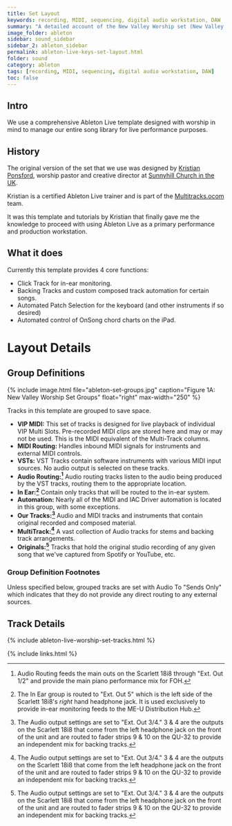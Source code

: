 ```yaml
---
title: Set Layout
keywords: recording, MIDI, sequencing, digital audio workstation, DAW
summary: "A detailed account of the New Valley Worship set (New Valley Worship.als) used for Keyboard and Live Backing Tracks during services."
image_folder: ableton
sidebar: sound_sidebar
sidebar_2: ableton_sidebar
permalink: ableton-live-keys-set-layout.html
folder: sound
category: ableton
tags: [recording, MIDI, sequencing, digital audio workstation, DAW]
toc: false
---
```


## Intro

We use a comprehensive Ableton Live template designed with worship in mind to manage our entire song library for live performance purposes.

## History

The original version of the set that we use was designed by [Kristian Ponsford](https://www.kristianponsford.com/), worship pastor and creative director at [Sunnyhill Church in the UK](http://www.sunnyhillchurch.org.uk/).

Kristian is a certified Ableton Live trainer and is part of the [Multitracks.ocom](http://www.multitracks.com) team.

It was this template and tutorials by Kristian that finally gave me the knowledge to proceed with using Ableton Live as a primary performance and production workstation.

## What it does

Currently this template provides 4 core functions:

- Click Track for in-ear monitoring.
- Backing Tracks and custom composed track automation for certain songs.
- Automated Patch Selection for the keyboard (and other instruments if so desired)
- Automated control of OnSong chord charts on the iPad.

# Layout Details

## Group Definitions

{% include image.html file="ableton-set-groups.jpg" caption="Figure 1A: New Valley Worship Set Groups" float="right" max-width="250" %}

Tracks in this template are grouped to save space.

- **VIP MIDI:** This set of tracks is designed for live playback of individual VIP Multi Slots.  Pre-recorded MIDI clips are stored here and may or may not be used.  This is the MIDI equivalent of the Multi-Track columns.
- **MIDI Routing:**  Handles inbound MIDI signals for instruments and external MIDI controls.  
- **VSTs:** VST Tracks contain software instruments with various MIDI input sources.  No audio output is selected on these tracks.  
- **Audio Routing:[^1]** Audio routing tracks listen to the audio being produced by the VST tracks, routing them to the appropriate location.
- **In Ear:[^2]** Contain only tracks that will be routed to the in-ear system.
- **Automation:** Nearly all of the MIDI and IAC Driver automation is located in this group, with some exceptions.
- **Our Tracks:[^3]** Audio and MIDI tracks and instruments that contain original recorded and composed material.
- **MultiTrack:[^3]** A vast collection of Audio tracks for stems and backing track arrangements.
- **Originals:[^3]** Tracks that hold the original studio recording of any given song that we've captured from Spotify or YouTube, etc.

### Group Definition Footnotes

Unless specified below, grouped tracks are set with Audio To "Sends Only" which indicates that they do not provide any direct routing to any external sources.

[^1]: Audio Routing feeds the main outs on the Scarlett 18i8 through "Ext. Out 1/2" and provide the main piano performance mix for FOH.

[^2]: The In Ear group is routed to "Ext. Out 5" which is the left side of the Scarlett 18i8's _right_ hand headphone jack.  It is used exclusively to provide in-ear monitoring feeds to the ME-U Distribution Hub.

[^3]: The Audio output settings are set to "Ext. Out 3/4."  3 & 4 are the outputs on the Scarlett 18i8 that come from the left headphone jack on the front of the unit and are routed to fader strips 9 & 10 on the QU-32 to provide an independent mix for backing tracks.

## Track Details

{% include ableton-live-worship-set-tracks.html %}




{% include links.html %}
